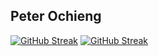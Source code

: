 <h2>Peter Ochieng</h2>

[![GitHub Streak](https://github-readme-streak-stats.herokuapp.com?user=Hillcrest)](https://git.io/streak-stats)
<a href="https://git.io/streak-stats"><img src="https://github-readme-streak-stats.herokuapp.com?user=Hillcrest" alt="GitHub Streak" /></a>
